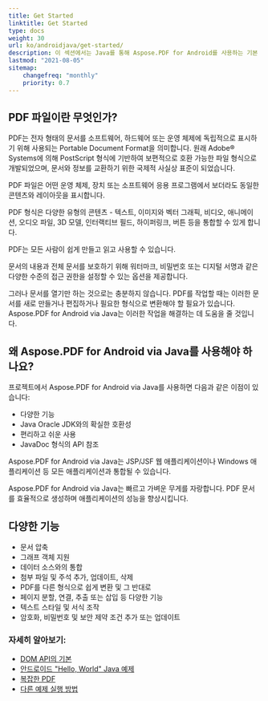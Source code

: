 ```yaml
---
title: Get Started
linktitle: Get Started
type: docs
weight: 30
url: ko/androidjava/get-started/
description: 이 섹션에서는 Java를 통해 Aspose.PDF for Android를 사용하는 기본 원리를 설명합니다. 또한 PDF 문서를 생성하기 위한 간단하고 복잡한 예제를 보여줍니다.
lastmod: "2021-08-05"   
sitemap: 
    changefreq: "monthly"
    priority: 0.7
---
```


## PDF 파일이란 무엇인가?

PDF는 전자 형태의 문서를 소프트웨어, 하드웨어 또는 운영 체제에 독립적으로 표시하기 위해 사용되는 Portable Document Format을 의미합니다. 원래 Adobe® Systems에 의해 PostScript 형식에 기반하여 보편적으로 호환 가능한 파일 형식으로 개발되었으며, 문서와 정보를 교환하기 위한 국제적 사실상 표준이 되었습니다.

PDF 파일은 어떤 운영 체제, 장치 또는 소프트웨어 응용 프로그램에서 보더라도 동일한 콘텐츠와 레이아웃을 표시합니다.

PDF 형식은 다양한 유형의 콘텐츠 - 텍스트, 이미지와 벡터 그래픽, 비디오, 애니메이션, 오디오 파일, 3D 모델, 인터랙티브 필드, 하이퍼링크, 버튼 등을 통합할 수 있게 합니다.

PDF는 모든 사람이 쉽게 만들고 읽고 사용할 수 있습니다.

문서의 내용과 전체 문서를 보호하기 위해 워터마크, 비밀번호 또는 디지털 서명과 같은 다양한 수준의 접근 권한을 설정할 수 있는 옵션을 제공합니다.

그러나 문서를 열기만 하는 것으로는 충분하지 않습니다. PDF를 작업할 때는 이러한 문서를 새로 만들거나 편집하거나 필요한 형식으로 변환해야 할 필요가 있습니다. Aspose.PDF for Android via Java는 이러한 작업을 해결하는 데 도움을 줄 것입니다.

## 왜 Aspose.PDF for Android via Java를 사용해야 하나요?

프로젝트에서 Aspose.PDF for Android via Java를 사용하면 다음과 같은 이점이 있습니다:

- 다양한 기능
- Java Oracle JDK와의 확실한 호환성
- 편리하고 쉬운 사용
- JavaDoc 형식의 API 참조

Aspose.PDF for Android via Java는 JSP/JSF 웹 애플리케이션이나 Windows 애플리케이션 등 모든 애플리케이션과 통합될 수 있습니다.

Aspose.PDF for Android via Java는 빠르고 가벼운 무게를 자랑합니다. PDF 문서를 효율적으로 생성하며 애플리케이션의 성능을 향상시킵니다.

## 다양한 기능

- 문서 압축
- 그래프 객체 지원
- 데이터 소스와의 통합
- 첨부 파일 및 주석 추가, 업데이트, 삭제
- PDF를 다른 형식으로 쉽게 변환 및 그 반대로
- 페이지 분할, 연결, 추출 또는 삽입 등 다양한 기능
- 텍스트 스타일 및 서식 조작
- 암호화, 비밀번호 및 보안 제약 조건 추가 또는 업데이트

### 자세히 알아보기:

- [DOM API의 기본](/pdf/androidjava/basics-of-dom-api/)
- [안드로이드 "Hello, World" Java 예제](/pdf/androidjava/hello-world-example/)
- [복잡한 PDF](/pdf/androidjava/complex-pdf-example/)
- [다른 예제 실행 방법](/pdf/androidjava/how-to-run-other-examples/)